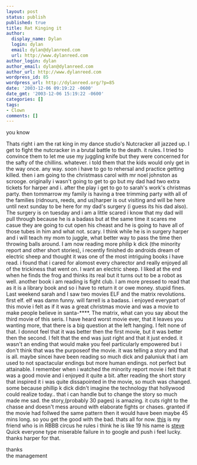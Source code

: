```yaml
---
layout: post
status: publish
published: true
title: Rat Kinging it
author:
  display_name: Dylan
  login: dylan
  email: dylan@dylanreed.com
  url: http://www.dylanreed.com
author_login: dylan
author_email: dylan@dylanreed.com
author_url: http://www.dylanreed.com
wordpress_id: 85
wordpress_url: http://dylanreed.org/?p=85
date: '2003-12-06 09:19:22 -0600'
date_gmt: '2003-12-06 15:19:22 -0600'
categories: []
tags:
- Clown
comments: []
---
```

<p>you know</p>
<p>Thats right i am the rat king in my dance studio's Nutcracker all jazzed up. I get to fight the nutcracker in a brutal battle to the death. it rules. I tried to convince them to let me use my juggling knife but they were concerned for the safty of the chillins. whatever. i told them that the kids would only get in the way once. any way. soon i have to go to rehersal and practice getting killed. then i am going to the christmass carol with mr noel johnston as scrooge. originally i wasn't going to get to go but my dad had two extra tickets for harper and i. after the play i get to go to sarah's work's christmas party. then tommarrow my family is having a tree trimming party with all of the families (ridnours, reeds, and us)harper is out visiting and will be here until next sunday to be here for my dad's surgery (i guess its his dad also). The surgery is on tuesday and i am a little scared i know that my dad will pull through because he is a badass but at the same time it scares me casue they are going to cut open his cheast and he is going to have all of those tubes in him and what not. scary. I think while he is in surgery harper and i will teach my mom to juggle, what better way to pass the time then throwing balls around.  I am now reading more philip k dick (the minority report and other short stories), i recently finished do androids dream of electric sheep and thought it was one of the most intriguing books i have read. i found that i cared for alomost every charector and really enjoyed all of the trickiness that went on. I want an electric sheep. I liked at the end when he finds the frog and thinks its real but it turns out to be a robot as well. another book i am reading is fight club. I am more pressed to read that as it is a library book and so i have to return it or owe money. stupid fines. Last weekend sarah and I saw two movies ELF and the matrix revolutions. first elf. elf was damn funny. will farrell is a badass. i enjoyed everypart of this movie i felt as if it was a great christmas movie and was a movie to make people believe in santa-****. The matrix, what can you say about the third movie of this seris. I have heard  worst movie ever, that it leaves you wanting more, that there is a big question at the left hanging. I felt none of that. I donnot feel that it was better then the first movie, but it was better then the second. I felt that the end was just right and that it just ended. it wasn't an ending that would make you feel particularly empowered but i don't think that was the purposeof the movie. it was telling a story and that is all. maybe sincei have been reading so much dick and paluniuk that i am used to not spactacular endings but more human endings. not perfect but attainable.  I remember when i watched the minority report movie i felt that it was a good movie and i enjoyed it quite a bit. after reading the short story that inspired it i was quite dissapointed in the movie, so much was changed. some because phillip k dick didn't imagine the technology that hollywood could realize today.. that i can handle but to change the story so much made me sad. the story,(probably 30 pages) is amazing. it cuts right to the chasse and doesn't mess around with elaborate fights or chases. granted if the movie had follwed the same pattern then it would have been maybe 45 mins long. so you get the good with the bad. thats all for now.  <a href="http://www.angelfire.com/rnb/ringlingsteve/">this</a> is my friend who is in RBBB circus he rules i think he is like 19 his name is <a href="http://www.angelfire.com/sc/steveareno/">steve</a><br />
Quick everyone type miserable failure in to google and push i feel lucky. thanks harper for that.</p>
<p>thanks<br />
the management</p>
